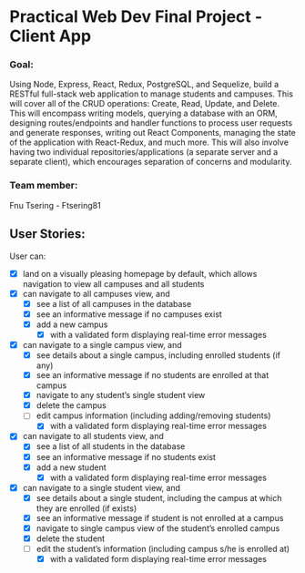 # Practical Web Dev Final Project - Client App

### Goal:
Using Node, Express, React, Redux, PostgreSQL, and Sequelize, build a RESTful full-stack web application to manage students and campuses. This will cover all of the CRUD operations: Create, Read, Update, and Delete. This will encompass writing models, querying a database with an ORM, designing routes/endpoints and handler functions to process user requests and generate responses, writing out React Components, managing the state of the application with React-Redux, and much more. This will also involve having two individual repositories/applications (a separate server and a separate client), which encourages separation of concerns and modularity. 

### Team member:

Fnu Tsering - Ftsering81

## User Stories:
User can: 
- [X]  land on a visually pleasing homepage by default, which allows navigation to view all campuses and all students
- [x] can navigate to all campuses view, and
  - [x] see a list of all campuses in the database
  - [x] see an informative message if no campuses exist
  - [x] add a new campus
    - [x] with a validated form displaying real-time error messages
- [x] can navigate to a single campus view, and
  - [x] see details about a single campus, including enrolled students (if any)
  - [x] see an informative message if no students are enrolled at that campus
  - [x] navigate to any student’s single student view 
  - [x] delete the campus 
  - [ ] edit campus information (including adding/removing students)
    - [x] with a validated form displaying real-time error messages
- [x] can navigate to all students view, and
  - [x] see a list of all students in the database
  - [x] see an informative message if no students exist
  - [x] add a new student
    - [x] with a validated form displaying real-time error messages
- [x] can navigate to a single student view, and
  - [x] see details about a single student, including the campus at which they are enrolled (if exists)
  - [x] see an informative message if student is not enrolled at a campus
  - [x] navigate to single campus view of the student’s enrolled campus
  - [x] delete the student
  - [ ] edit the student’s information (including campus s/he is enrolled at)
    - [x] with a validated form displaying real-time error messages
